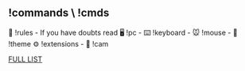 ## !commands \ !cmds

💬 !rules - If you have doubts read
🖥 !pc - ⌨ !keyboard - 🐭 !mouse - 🧠 !theme
⚙ !extensions - 🎥 !cam

[FULL LIST](https://beta.fossabot.com/b1mind/commands)
